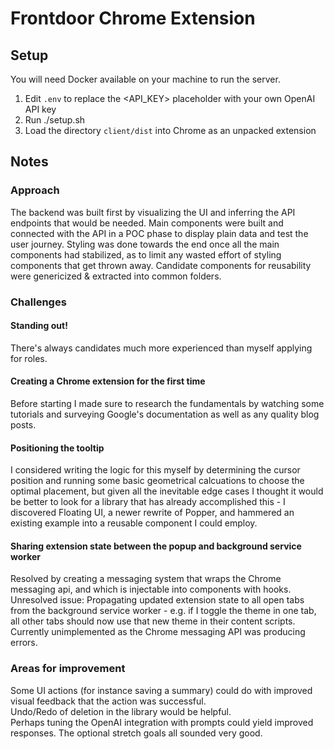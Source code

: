 # Frontdoor Chrome Extension

## Setup

You will need Docker available on your machine to run the server.

1. Edit `.env` to replace the <API_KEY> placeholder with your own OpenAI API key
2. Run ./setup.sh
3. Load the directory `client/dist` into Chrome as an unpacked extension


## Notes

### Approach
The backend was built first by visualizing the UI and inferring the API endpoints that would be needed.
Main components were built and connected with the API in a POC phase to display plain data and test the user journey.
Styling was done towards the end once all the main components had stabilized, as to limit any wasted effort of styling components that get thrown away.
Candidate components for reusability were genericized & extracted into common folders.


### Challenges

#### Standing out!
There's always candidates much more experienced than myself applying for roles.

#### Creating a Chrome extension for the first time
Before starting I made sure to research the fundamentals by watching some tutorials and surveying Google's documentation as well as any quality blog posts.


#### Positioning the tooltip
I considered writing the logic for this myself by determining the cursor position and running some basic geometrical calcuations to choose the optimal placement, but given all the inevitable edge cases I thought it would be better to look for a library that has already accomplished this - I discovered Floating UI, a newer rewrite of Popper, and hammered an existing example into a reusable component I could employ.


#### Sharing extension state between the popup and background service worker
Resolved by creating a messaging system that wraps the Chrome messaging api, and which is injectable into components with hooks.
Unresolved issue: Propagating updated extension state to all open tabs from the background service worker - e.g. if I toggle the theme in one tab, all other tabs should now use that new theme in their content scripts. Currently unimplemented as the Chrome messaging API was producing errors.

### Areas for improvement
Some UI actions (for instance saving a summary) could do with improved visual feedback that the action was successful.  
Undo/Redo of deletion in the library would be helpful.  
Perhaps tuning the OpenAI integration with prompts could yield improved responses.
The optional stretch goals all sounded very good.  
